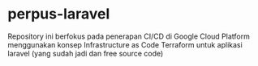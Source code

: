 # perpus-laravel
Repository ini berfokus pada penerapan CI/CD di Google Cloud Platform menggunakan konsep Infrastructure as Code Terraform untuk aplikasi laravel (yang sudah jadi dan free source code)
